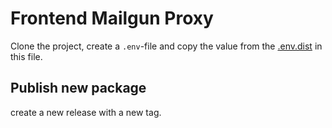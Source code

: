 # Frontend Mailgun Proxy

Clone the project, create a `.env`-file and copy the value from the [.env.dist](/.env.dist) in this file.

## Publish new package

create a new release with a new tag.